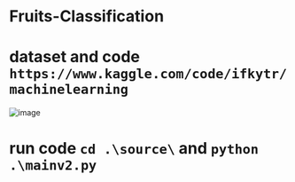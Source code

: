﻿# Fruits-Classification
# dataset and code `https://www.kaggle.com/code/ifkytr/machinelearning`
![image](https://github.com/user-attachments/assets/bfdef3e7-7245-485a-bbf6-73a76290d8cc)

# run code `cd .\source\` and `python .\mainv2.py`
